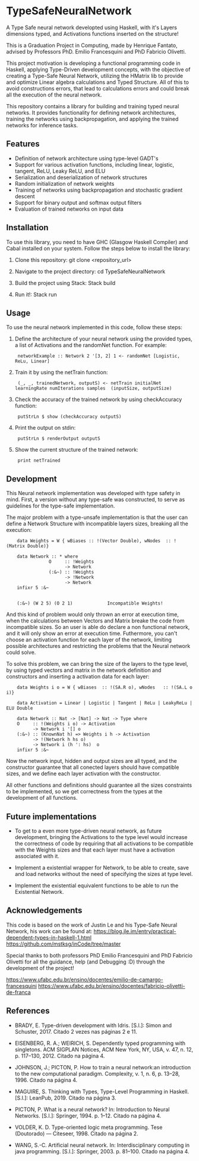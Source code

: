 # TypeSafeNeuralNetwork

A Type Safe neural network developted using Haskell, with it's Layers dimensions typed, and Activations functions inserted on the structure!

This is a Graduation Project in Computing, made by Henrique Fantato, advised by Professors PhD. Emilio Francesquini and PhD Fabricio Olivetti.

This project motivation is developing a functional programming code in Haskell, applying Type-Driven development concepts, with the objective of 
creating a Type-Safe Neural Network, utilizing the HMatrix lib to provide and optimize Linear algebra calculations and Typed Structure. 
All of this to avoid constructions errors, that lead to calculations errors and could break all the execution of the neural network.

This repository contains a library for building and training typed neural networks. It provides functionality for defining network architectures, training the networks using backpropagation, and applying the trained networks for inference tasks.


## Features

- Definition of network architecture using type-level GADT's 
- Support for various activation functions, including linear, logistic, tangent, ReLU, Leaky ReLU, and ELU
- Serialization and deserialization of network structures
- Random initialization of network weights
- Training of networks using backpropagation and stochastic gradient descent
- Support for binary output and softmax output filters
- Evaluation of trained networks on input data


## Installation

To use this library, you need to have GHC (Glasgow Haskell Compiler) and Cabal installed on your system. Follow the steps below to install the library:

1. Clone this repository: git clone <repository_url>

2. Navigate to the project directory: cd TypeSafeNeuralNetwork

3. Build the project using Stack: Stack build

4. Run it!: Stack run
 



## Usage

To use the neural network implemented in this code, follow these steps:

1. Define the architecture of your neural network using the provided types, a list of Activations and the randomNet function. For example:

        networkExample :: Network 2 '[3, 2] 1 <- randomNet [Logistic, ReLu, Linear]


2. Train it by using the netTrain function:

        (_, _, trainedNetwork, outputS) <- netTrain initialNet learningRate numIterations samples  (inputSize, outputSize)    


3. Check the accuracy of the trained network by using checkAccuracy function: 

        putStrLn $ show (checkAccuracy outputS)

4. Print the output on stdin:

        putStrLn $ renderOutput outputS

5. Show the current structure of the trained network:

        print netTrained




## Development


 This Neural network implementation was developed with type safety in mind. First, a version without any type-safe was constructed, to serve as 
guidelines for the type-safe implementation. 
 
 The major problem with a type-unsafe implementation is that the user can define a Network Structure with incompatible layers sizes, breaking all the execution:



        data Weights = W { wBiases :: !(Vector Double), wNodes  :: !(Matrix Double)}  

        data Network :: * where
                    O     :: !Weights
                          -> Network
                    (:&~) :: !Weights
                          -> !Network
                          -> Network
        infixr 5 :&~
        

        (:&~) (W 2 5) (O 2 1)             Incompatible Weights! 


 And this kind of problem would only thrown an error at execution time, when the calculations between Vectors and Matrix breake the code from incompatible sizes.
 So an user is able do declare a non functional network, and it will only show an error at execution time. Futhermore, you can't choose an activation function for
 each layer of the network, limiting possible architectures and restricting the problems that the Neural network could solve. 



 To solve this problem, we can bring the size of the layers to the type level, by using typed vectors and matrix in the network definition and constructors and 
 inserting a activation data for each layer:

        data Weights i o = W { wBiases  :: !(SA.R o), wNodes   :: !(SA.L o i)}
            
        data Activation = Linear | Logistic | Tangent | ReLu | LeakyReLu | ELU Double

        data Network :: Nat -> [Nat] -> Nat -> Type where
        O     :: !(Weights i o) -> Activation
              -> Network i '[] o
        (:&~) :: (KnownNat h) => Weights i h -> Activation
              -> !(Network h hs o)
              -> Network i (h ': hs)  o
        infixr 5 :&~


 Now the network input, hidden and output sizes are all typed, and the constructor guarantee that all conected layers should have compatible sizes, and we define 
 each layer activation with the constructor.

 All other functions and definitions should guarantee all the sizes constraints to be implemented, so we get correctness from the types at the development of all functions.




## Future implementations


 - To get to a even more type-driven neural network, as future development, bringing the Activations to the type level would increase the correctness of code by requiring that all 
 activations to be compatible with the Weights sizes and that each layer must have a activation associated with it. 
 
 - Implement a existential wrapper for Network, to be able to create, save and load networks without the need of specifying the sizes at type level.

 - Implement the existential equivalent functions to be able to run the Existential Network.





## Acknowledgements


 This code is based on the work of Justin Le and his Type-Safe Neural Network, his work can be found at:
 https://blog.jle.im/entry/practical-dependent-types-in-haskell-1.html
 https://github.com/mstksg/inCode/tree/master


 Special thanks to both professors PhD Emilio Francesquini and PhD Fabricio Olivetti for all the guidance, help (and Debugging :D) 
 through the development of the project!

 https://www.ufabc.edu.br/ensino/docentes/emilio-de-camargo-francesquini
 https://www.ufabc.edu.br/ensino/docentes/fabricio-olivetti-de-franca




## References


- BRADY, E. Type-driven development with Idris. [S.l.]: Simon and Schuster, 2017. Citado
  2 vezes nas páginas 2 e 11.

- EISENBERG, R. A.; WEIRICH, S. Dependently typed programming with singletons.
  ACM SIGPLAN Notices, ACM New York, NY, USA, v. 47, n. 12, p. 117–130, 2012.
  Citado na página 4.

- JOHNSON, J.; PICTON, P. How to train a neural network:an introduction to the new
  computational paradigm. Complexity, v. 1, n. 6, p. 13–28, 1996. Citado na página 4.

- MAGUIRE, S. Thinking with Types, Type-Level Programming in Haskell. [S.l.]: LeanPub,
  2019. Citado na página 3.

- PICTON, P. What is a neural network? In: Introduction to Neural Networks. [S.l.]:
  Springer, 1994. p. 1–12. Citado na página 4.

- VOLDER, K. D. Type-oriented logic meta programming. Tese (Doutorado) — Citeseer,
  1998. Citado na página 2.

- WANG, S.-C. Artificial neural network. In: Interdisciplinary computing in java
  programming. [S.l.]: Springer, 2003. p. 81–100. Citado na página 4.


